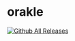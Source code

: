 # orakle

[![Github All Releases](https://img.shields.io/github/downloads/johannesschwenzer/orakle/total.svg)]()



